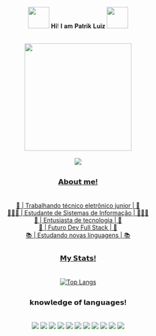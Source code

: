 <p align="center"><img src="https://media.tenor.com/tgzGDcxpjR0AAAAi/patrick-star-sponge-bob-square-pants.gif" width="50px"> 𝐇𝐢! 𝐈 𝐚𝐦 𝐏𝐚𝐭𝐫𝐢𝐤 𝐋𝐮𝐢𝐳 <img src="https://media.tenor.com/tgzGDcxpjR0AAAAi/patrick-star-sponge-bob-square-pants.gif" width="50px"><br><br></p>


<div align="center">
<img height="250px" src="https://user-images.githubusercontent.com/111705938/218602686-a273f0a9-2abb-44d9-8294-c5ec177f6fc6.png">
  <br>
  <br>
  
  <div id="badges-social">
  <a href="https://www.linkedin.com/in/patrik-luiz-silva-435a02207/"> <img src="https://img.shields.io/badge/-LinkedIn-000000?style=for-the-badge&logo=LinkedIn">
    <!-- <a href="https://discordapp.com/users/698680180234911826"><img src="https://img.shields.io/badge/-Discord-7289da?style=for-the-badge&logo=discord&logoColor=white">  -->
   
 
  </div>
  
  </div>
  
  ##
    
    
### <p align="center"> 𝗔𝗯𝗼𝘂𝘁 𝗺𝗲! <br><br></p>
    
<p align="center"> 
🔌 | Trabalhando técnico eletrônico junior | 🔌<br> 
👨🏾‍💻 | Estudante de Sistemas de Informação | 👨🏾‍💻<br>
💾 | Entusiasta de tecnologia | 💾<br>
💭 | Futuro Dev Full Stack | 💭<br>
📚 | Estudando novas linguagens | 📚</p>
 
    
  ##
    
### <p align="center">  𝗠𝘆 𝗦𝘁𝗮𝘁𝘀! <br><br></p>

<div align="center">
  
  [![Top Langs](https://github-readme-stats.vercel.app/api/top-langs/?username=zplcs&layout=compact&langs_count=7&theme=tokyonight)](https://github.com/anuraghazra/github-readme-stats)
  
</div>

  ##
  
 ### <p align="center"> 𝗸𝗻𝗼𝘄𝗹𝗲𝗱𝗴𝗲 𝗼𝗳 𝗹𝗮𝗻𝗴𝘂𝗮𝗴𝗲𝘀! <br> <br></p>
  
 
  <div id="badges" align="center">
    <img src="https://img.shields.io/badge/c++-000000?style=for-the-badge&logo=c%2B%2B&logoColor=white"> 
    <img src="https://img.shields.io/badge/-C-000000?style=for-the-badge&logo=C&logoColor=white">
    <img src="https://img.shields.io/badge/-CSharp-000000?style=for-the-badge&logo=cSHARP&logoColor=white"> 
    <img src="https://img.shields.io/badge/-Css3-000000?style=for-the-badge&logo=css3&logoColor=white">
    <img src="https://img.shields.io/badge/GitHUB-000000?style=for-the-badge&logo=github&logoColor=white"> 
    <img src="https://img.shields.io/badge/-html5-000000?style=for-the-badge&logo=html5&logoColor=white">
    <img src="https://img.shields.io/badge/JavaScript-000000?style=for-the-badge&logo=javascript&logoColor=white">
    <img src="https://img.shields.io/badge/python-000000?style=for-the-badge&logo=python&logoColor=white">
    <img src="https://img.shields.io/badge/Figma-000000?style=for-the-badge&logo=figma&logoColor=white">
    <img src="https://img.shields.io/badge/PHP-000000?style=for-the-badge&logo=php&logoColor=white">
    <img src="https://img.shields.io/badge/MySQL-000000?style=for-the-badge&logo=mysql&logoColor=white">

    
  </div>
